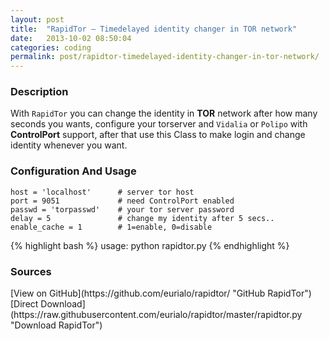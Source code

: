 ```yaml
---
layout: post
title:  "RapidTor – Timedelayed identity changer in TOR network"
date:   2013-10-02 08:50:04
categories: coding
permalink: post/rapidtor-timedelayed-identity-changer-in-tor-network/
---
```


### Description

With `RapidTor` you can change the identity in **TOR** network after how many seconds you wants, configure your torserver and `Vidalia` or `Polipo` with **ControlPort** support, after that use this Class to make login and change identity whenever you want.

### Configuration And Usage

    host = 'localhost'      # server tor host
    port = 9051             # need ControlPort enabled
    passwd = 'torpasswd'    # your tor server password
    delay = 5               # change my identity after 5 secs..
    enable_cache = 1        # 1=enable, 0=disable

{% highlight bash %}
usage: python rapidtor.py
{% endhighlight %}

### Sources

<span id="sources-list">
[View on GitHub](https://github.com/eurialo/rapidtor/ "GitHub RapidTor")
[Direct Download](https://raw.githubusercontent.com/eurialo/rapidtor/master/rapidtor.py "Download RapidTor")
</span>